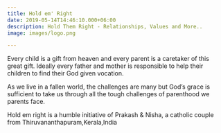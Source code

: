 ```yaml
---
title: Hold em' Right
date: 2019-05-14T14:46:10.000+06:00
description: Hold Them Right - Relationships, Values and More..
image: images/logo.png

---
```

Every child is a gift from heaven and every parent is a caretaker of this great gift. Ideally every father and mother is responsible to help their children to find their God given vocation.

As we live in a fallen world, the challenges are many but God’s grace is sufficient to take us through all the tough challenges of parenthood we parents face.

Hold em right is a humble initiative of Prakash & Nisha, a catholic couple from Thiruvananthapuram,Kerala,India